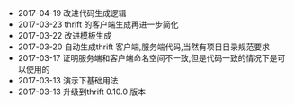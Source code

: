 * 2017-04-19 改进代码生成逻辑
* 2017-03-23 thrift 的客户端生成再进一步简化
* 2017-03-22 改进模板生成
* 2017-03-20 自动生成thrift 客户端,服务端代码,当然有项目目录规范要求
* 2017-03-17 证明服务端和客户端命名空间不一致,但是代码一致的情况下是可以使用的
* 2017-03-13 演示下基础用法
* 2017-03-13 升级到thrift 0.10.0 版本 
